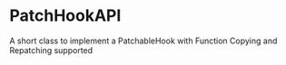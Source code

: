 # PatchHookAPI
A short class to implement a PatchableHook with Function Copying and Repatching supported
